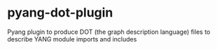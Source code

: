# pyang-dot-plugin
Pyang plugin to produce DOT (the graph description language) files to describe YANG module imports and includes
